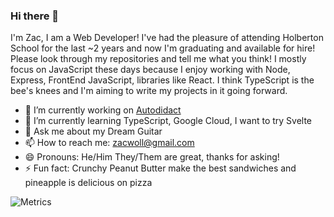 ### Hi there 👋
I'm Zac, I am a Web Developer! I've had the pleasure of attending Holberton School for the last ~2 years and now I'm graduating and available for hire! Please look through my repositories and tell me what you think! I mostly focus on JavaScript these days because I enjoy working with Node, Express, FrontEnd JavaScript, libraries like React. I think TypeScript is the bee's knees and I'm aiming to write my projects in it going forward. 

- 🔭 I’m currently working on [Autodidact](https://github.com/zacwoll/Autodidact)
- 🌱 I’m currently learning TypeScript, Google Cloud, I want to try Svelte
- 💬 Ask me about my Dream Guitar
- 📫 How to reach me: zacwoll@gmail.com
- 😄 Pronouns: He/Him They/Them are great, thanks for asking!
- ⚡ Fun fact: Crunchy Peanut Butter make the best sandwiches and pineapple is delicious on pizza
<!--
**zacwoll/zacwoll** is a ✨ _special_ ✨ repository because its `README.md` (this file) appears on your GitHub profile.

Here are some ideas to get you started:

- 🔭 I’m currently working on ...
- 🌱 I’m currently learning ...
- 👯 I’m looking to collaborate on ...
- 🤔 I’m looking for help with ...
- 💬 Ask me about ...
- 📫 How to reach me: ...
- 😄 Pronouns: ...
- ⚡ Fun fact: ...
-->

![Metrics](https://metrics.lecoq.io/zacwoll?template=classic&base.header=0&base.activity=0&base.community=0&base.repositories=0&base.metadata=0&languages=1&languages.limit=8&languages.sections=most-used&languages.colors=github&languages.threshold=0%25&languages.indepth=false&languages.analysis.timeout=15&languages.categories=markup%2C%20programming&languages.recent.categories=markup%2C%20programming&languages.recent.load=300&languages.recent.days=14&config.timezone=America%2FChicago)

